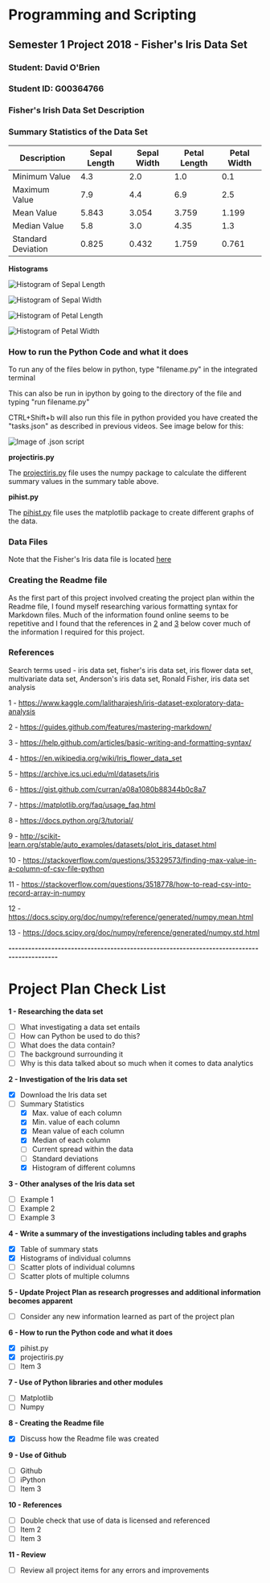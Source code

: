 # Programming and Scripting

## Semester 1 Project 2018 - Fisher's Iris Data Set

### Student:    David O'Brien
### Student ID: G00364766

### Fisher's Irish Data Set Description

### Summary Statistics of the Data Set

Description | Sepal Length | Sepal Width | Petal Length | Petal Width
----------- | ------------ | ----------- | ------------ | ------------
Minimum Value | 4.3 | 2.0 | 1.0 | 0.1
Maximum Value | 7.9 | 4.4 | 6.9 | 2.5
Mean Value | 5.843 | 3.054 | 3.759 | 1.199
Median Value | 5.8 | 3.0 | 4.35 | 1.3
Standard Deviation | 0.825 | 0.432 | 1.759 | 0.761

**Histograms**

![Histogram of Sepal Length](https://github.com/davidobrien1/project-iris-data/blob/master/Images/1%20-%20Histogram-Sepal%20Length.png)

![Histogram of Sepal Width](https://github.com/davidobrien1/project-iris-data/blob/master/Images/2%20-%20Histogram-Sepal%20Width.png)

![Histogram of Petal Length](https://github.com/davidobrien1/project-iris-data/blob/master/Images/3%20-%20Histogram%20-%20Petal%20Length.png)

![Histogram of Petal Width](https://github.com/davidobrien1/project-iris-data/blob/master/Images/4%20-%20Histogram%20-%20Petal%20Width.png)

### How to run the Python Code and what it does

To run any of the files below in python, type "filename.py" in the integrated terminal

This can also be run in ipython by going to the directory of the file and typing "run filename.py"

CTRL+Shift+b will also run this file in python provided you have created the "tasks.json" as described in previous videos.  See image below for this:

![Image of .json script](https://github.com/davidobrien1/project-iris-data/blob/master/Images/tasks.json%20snip.PNG)

**projectiris.py**

The [projectiris.py](https://github.com/davidobrien1/project-iris-data/blob/master/projectiris.py) file uses the numpy package to calculate the different summary values in the summary table above.

**pihist.py**

The [pihist.py](https://github.com/davidobrien1/project-iris-data/blob/master/pihist.py) file uses the matplotlib package to create different graphs of the data.

### Data Files

Note that the Fisher's Iris data file is located [here](https://github.com/davidobrien1/project-iris-data/tree/master/Data)

### Creating the Readme file

As the first part of this project involved creating the project plan within the Readme file, I found myself researching various formatting syntax for Markdown files.  Much of the information found online seems to be repetitive and I found that the references in [2](https://guides.github.com/features/mastering-markdown/) and [3](https://help.github.com/articles/basic-writing-and-formatting-syntax/) below cover much of the information I required for this project.

### References

Search terms used - iris data set, fisher's iris data set, iris flower data set, multivariate data set, Anderson's iris data set, Ronald Fisher, iris data set analysis

1 - https://www.kaggle.com/lalitharajesh/iris-dataset-exploratory-data-analysis

2 - https://guides.github.com/features/mastering-markdown/ 

3 - https://help.github.com/articles/basic-writing-and-formatting-syntax/ 

4 - https://en.wikipedia.org/wiki/Iris_flower_data_set

5 - https://archive.ics.uci.edu/ml/datasets/iris

6 - https://gist.github.com/curran/a08a1080b88344b0c8a7

7 - https://matplotlib.org/faq/usage_faq.html

8 - https://docs.python.org/3/tutorial/

9 - http://scikit-learn.org/stable/auto_examples/datasets/plot_iris_dataset.html

10 - https://stackoverflow.com/questions/35329573/finding-max-value-in-a-column-of-csv-file-python

11 - https://stackoverflow.com/questions/3518778/how-to-read-csv-into-record-array-in-numpy

12 - https://docs.scipy.org/doc/numpy/reference/generated/numpy.mean.html

13 - https://docs.scipy.org/doc/numpy/reference/generated/numpy.std.html


**-------------------------------------------------------------------------------------------**

# Project Plan Check List

**1 - Researching the data set**
- [ ] What investigating a data set entails
- [ ] How can Python be used to do this?
- [ ] What does the data contain?
- [ ] The background surrounding it
- [ ] Why is this data talked about so much when it comes to data analytics

**2 - Investigation of the Iris data set**
- [x] Download the Iris data set
- [ ] Summary Statistics
  - [x] Max. value of each column
  - [x] Min. value of each column
  - [x] Mean value of each column
  - [x] Median of each column
  - [ ] Current spread within the data
  - [ ] Standard deviations
  - [x] Histogram of different columns 

**3 - Other analyses of the Iris data set**
- [ ] Example 1
- [ ] Example 2
- [ ] Example 3

**4 - Write a summary of the investigations including tables and graphs**
- [x] Table of summary stats
- [x] Histograms of individual columns
- [ ] Scatter plots of individual columns
- [ ] Scatter plots of multiple columns

**5 - Update Project Plan as research progresses and additional information becomes apparent**
- [ ] Consider any new information learned as part of the project plan

**6 - How to run the Python code and what it does**
- [x] pihist.py
- [x] projectiris.py
- [ ] Item 3

**7 - Use of Python libraries and other modules**
- [ ] Matplotlib
- [ ] Numpy

**8 - Creating the Readme file**
- [x] Discuss how the Readme file was created

**9 - Use of Github**
- [ ] Github
- [ ] iPython
- [ ] Item 3

**10 - References**
- [ ] Double check that use of data is licensed and referenced
- [ ] Item 2
- [ ] Item 3

**11 - Review**
- [ ] Review all project items for any errors and improvements
